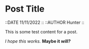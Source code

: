 # Post Title
::DATE
11/11/2022
::
::AUTHOR
Hunter
::

This is some test content for a post.

*I hope this works.*
**Maybe it *will?***
